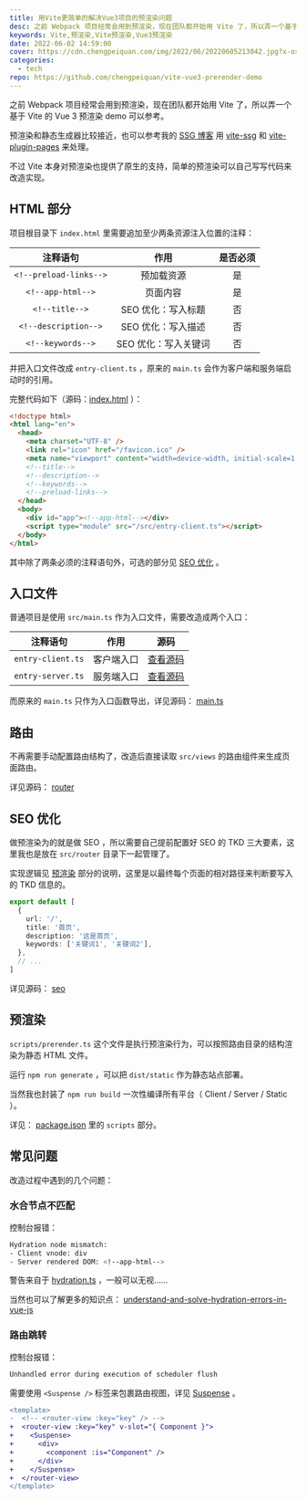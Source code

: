 ```yaml
---
title: 用Vite更简单的解决Vue3项目的预渲染问题
desc: 之前 Webpack 项目经常会用到预渲染，现在团队都开始用 Vite 了，所以弄一个基于 Vite 的 Vue 3 预渲染 demo 可以参考。
keywords: Vite,预渲染,Vite预渲染,Vue3预渲染
date: 2022-06-02 14:59:00
cover: https://cdn.chengpeiquan.com/img/2022/06/20220605213042.jpg?x-oss-process=image/interlace,1
categories:
  - tech
repo: https://github.com/chengpeiquan/vite-vue3-prerender-demo
---
```


之前 Webpack 项目经常会用到预渲染，现在团队都开始用 Vite 了，所以弄一个基于 Vite 的 Vue 3 预渲染 demo 可以参考。

预渲染和静态生成器比较接近，也可以参考我的 [SSG 博客](https://github.com/chengpeiquan/chengpeiquan.com/blob/main/src/router/index.ts) 用 [vite-ssg](https://www.npmjs.com/package/vite-ssg) 和 [vite-plugin-pages](https://www.npmjs.com/package/vite-plugin-pages) 来处理。

不过 Vite 本身对预渲染也提供了原生的支持，简单的预渲染可以自己写写代码来改造实现。

## HTML 部分

项目根目录下 `index.html` 里需要追加至少两条资源注入位置的注释：

|        注释语句        |         作用         | 是否必须 |
| :--------------------: | :------------------: | :------: |
| `<!--preload-links-->` |      预加载资源      |    是    |
|   `<!--app-html-->`    |       页面内容       |    是    |
|     `<!--title-->`     |  SEO 优化：写入标题  |    否    |
|  `<!--description-->`  |  SEO 优化：写入描述  |    否    |
|   `<!--keywords-->`    | SEO 优化：写入关键词 |    否    |

并把入口文件改成 `entry-client.ts` ，原来的 `main.ts` 会作为客户端和服务端启动时的引用。

完整代码如下（源码：[index.html](https://github.com/chengpeiquan/vite-vue3-prerender-demo/blob/main/index.html) ）：

```html
<!doctype html>
<html lang="en">
  <head>
    <meta charset="UTF-8" />
    <link rel="icon" href="/favicon.ico" />
    <meta name="viewport" content="width=device-width, initial-scale=1.0" />
    <!--title-->
    <!--description-->
    <!--keywords-->
    <!--preload-links-->
  </head>
  <body>
    <div id="app"><!--app-html--></div>
    <script type="module" src="/src/entry-client.ts"></script>
  </body>
</html>
```

其中除了两条必须的注释语句外，可选的部分见 [SEO 优化](#seo-优化) 。

## 入口文件

普通项目是使用 `src/main.ts` 作为入口文件，需要改造成两个入口：

|     注释语句      |    作用    |                                                源码                                                |
| :---------------: | :--------: | :------------------------------------------------------------------------------------------------: |
| `entry-client.ts` | 客户端入口 | [查看源码](https://github.com/chengpeiquan/vite-vue3-prerender-demo/blob/main/src/entry-client.ts) |
| `entry-server.ts` | 服务端入口 | [查看源码](https://github.com/chengpeiquan/vite-vue3-prerender-demo/blob/main/src/entry-server.ts) |

而原来的 `main.ts` 只作为入口函数导出，详见源码： [main.ts](https://github.com/chengpeiquan/vite-vue3-prerender-demo/blob/main/src/main.ts)

## 路由

不再需要手动配置路由结构了，改造后直接读取 `src/views` 的路由组件来生成页面路由。

详见源码： [router](https://github.com/chengpeiquan/vite-vue3-prerender-demo/blob/main/src/router/index.ts)

## SEO 优化

做预渲染为的就是做 SEO ，所以需要自己提前配置好 SEO 的 TKD 三大要素，这里我也是放在 `src/router` 目录下一起管理了。

实现逻辑见 [预渲染](#预渲染) 部分的说明，这里是以最终每个页面的相对路径来判断要写入的 TKD 信息的。

```ts
export default [
  {
    url: '/',
    title: '首页',
    description: '这是首页',
    keywords: ['关键词1', '关键词2'],
  },
  // ...
]
```

详见源码： [seo](https://github.com/chengpeiquan/vite-vue3-prerender-demo/blob/main/src/router/seo.ts)

## 预渲染

`scripts/prerender.ts` 这个文件是执行预渲染行为，可以按照路由目录的结构渲染为静态 HTML 文件。

运行 `npm run generate` ，可以把 `dist/static` 作为静态站点部署。

当然我也封装了 `npm run build` 一次性编译所有平台（ Client / Server / Static ）。

详见： [package.json](https://github.com/chengpeiquan/vite-vue3-prerender-demo/blob/main/package.json) 里的 `scripts` 部分。

## 常见问题

改造过程中遇到的几个问题：

### 水合节点不匹配

控制台报错：

```bash
Hydration node mismatch:
- Client vnode: div
- Server rendered DOM: <!--app-html-->
```

警告来自于 [hydration.ts](https://github.com/vuejs/core/blob/main/packages/runtime-core/src/hydration.ts) ，一般可以无视……

当然也可以了解更多的知识点： [understand-and-solve-hydration-errors-in-vue-js](https://www.sumcumo.com/en/understand-and-solve-hydration-errors-in-vue-js)

### 路由跳转

控制台报错：

```bash
Unhandled error during execution of scheduler flush
```

需要使用 `<Suspense />` 标签来包裹路由视图，详见 [Suspense](https://v3.cn.vuejs.org/guide/migration/suspense.html#suspense) 。

```diff
<template>
-  <!-- <router-view :key="key" /> -->
+  <router-view :key="key" v-slot="{ Component }">
+    <Suspense>
+      <div>
+        <component :is="Component" />
+      </div>
+    </Suspense>
+  </router-view>
</template>
```
